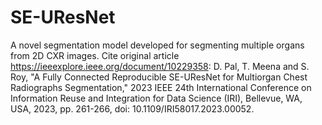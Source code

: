 # SE-UResNet
A novel segmentation model developed for segmenting multiple organs from 2D CXR images.
Cite original article https://ieeexplore.ieee.org/document/10229358:
D. Pal, T. Meena and S. Roy, "A Fully Connected Reproducible SE-UResNet for Multiorgan Chest Radiographs Segmentation," 2023 IEEE 24th International Conference on Information Reuse and Integration for Data Science (IRI), Bellevue, WA, USA, 2023, pp. 261-266, doi: 10.1109/IRI58017.2023.00052.
